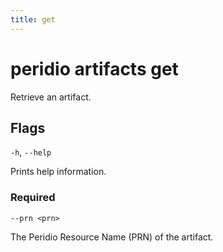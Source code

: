 ```yaml
---
title: get
---
```


# peridio artifacts get

Retrieve an artifact.

## Flags

`-h`, `--help`

Prints help information.

### Required

`--prn <prn>`

The Peridio Resource Name (PRN) of the artifact.
